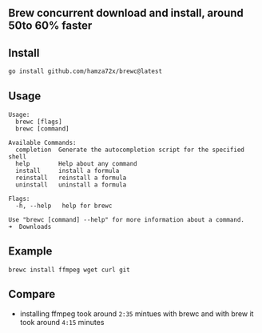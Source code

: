 ## Brew concurrent download and install, around 50to 60% faster

## Install

```sh
go install github.com/hamza72x/brewc@latest
```

## Usage

```
Usage:
  brewc [flags]
  brewc [command]

Available Commands:
  completion  Generate the autocompletion script for the specified shell
  help        Help about any command
  install     install a formula
  reinstall   reinstall a formula
  uninstall   uninstall a formula

Flags:
  -h, --help   help for brewc

Use "brewc [command] --help" for more information about a command.
➜  Downloads
```

## Example

```
brewc install ffmpeg wget curl git
```

## Compare

- installing ffmpeg took around `2:35` mintues with brewc and with brew it took around `4:15` minutes